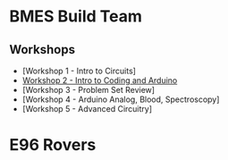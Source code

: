 
# BMES Build Team

## Workshops
* [Workshop 1 - Intro to Circuits]
* [Workshop 2 - Intro to Coding and Arduino](https://Snowflower2020.github.io/BMES/Workshops/Workshop2)
* [Workshop 3 - Problem Set Review]
* [Workshop 4 - Arduino Analog, Blood, Spectroscopy]
* [Workshop 5 - Advanced Circuitry]

# E96 Rovers

